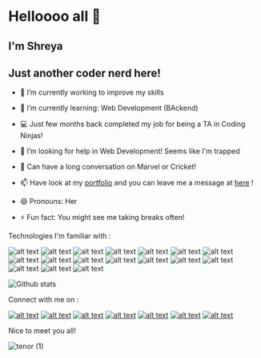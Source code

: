 # Helloooo all 👋

## I'm Shreya

## Just another coder nerd here!

- 🔭 I’m currently working to improve my skills
- 🌱 I’m currently learning: Web Development (BAckend)
- :computer: Just few months back completed my job for being a TA in Coding Ninjas!
- 🤔 I’m looking for help in Web Development! Seems like I'm trapped
- 💬 Can have a long conversation on Marvel or Cricket!
- 📫 Have look at my [portfolio]() and you can leave me a message at [here](shreyakoley02@gmail.com) !
- 😄 Pronouns: Her

- ⚡ Fun fact: You might see me taking breaks often!

Technologies I'm familiar with : 

<!-- display the social media buttons in your README -->

![alt text][8.1]
![alt text][9.1]
![alt text][10.1]
![alt text][11.1]
![alt text][12.1]
![alt text][13.1]
![alt text][14.1]
![alt text][15.1]
![alt text][16.1]
![alt text][17.1]
![alt text][18.1]
![alt text][19.1]
![alt text][20.1]
![alt text][21.1]
![alt text][22.1]
![alt text][23.1]
![alt text][24.1]

<!-- links to social media icons -->
<!-- no need to change these -->

<!-- icons with padding -->

[8.1]:  https://img.shields.io/badge/Python-3776AB?style=for-the-badge&logo=python&logoColor=white
[9.1]: https://img.shields.io/badge/HTML5-E34F26?style=for-the-badge&logo=html5&logoColor=white
[10.1]: https://img.shields.io/badge/CSS3-1572B6?style=for-the-badge&logo=css3&logoColor=white
[11.1]: https://img.shields.io/badge/JavaScript-F7DF1E?style=for-the-badge&logo=javascript&logoColor=black
[12.1]: https://img.shields.io/badge/C%2B%2B-00599C?style=for-the-badge&logo=c%2B%2B&logoColor=white
[13.1]: https://img.shields.io/badge/Java-ED8B00?style=for-the-badge&logo=java&logoColor=white
[14.1]: https://img.shields.io/badge/Kotlin-0095D5?&style=for-the-badge&logo=kotlin&logoColor=white
[15.1]: https://img.shields.io/badge/Keras-D00000?style=for-the-badge&logo=Keras&logoColor=white
[16.1]: https://img.shields.io/badge/MySQL-00000F?style=for-the-badge&logo=mysql&logoColor=white
[17.1]: https://img.shields.io/badge/Markdown-000000?style=for-the-badge&logo=markdown&logoColor=white
[18.1]: https://img.shields.io/badge/React-20232A?style=for-the-badge&logo=react&logoColor=61DAFB
[19.1]: https://img.shields.io/badge/kubernetes-326ce5.svg?&style=for-the-badge&logo=kubernetes&logoColor=white
[20.1]: https://img.shields.io/badge/Google_Cloud-4285F4?style=for-the-badge&logo=google-cloud&logoColor=white
[21.1]: https://img.shields.io/badge/Netlify-00C7B7?style=for-the-badge&logo=netlify&logoColor=white

[22.1]: https://img.shields.io/badge/Visual_Studio_2019-5C2D91?style=for-the-badge&logo=visual%20studio&logoColor=white
[23.1]: https://img.shields.io/badge/Arduino_IDE-00979D?style=for-the-badge&logo=arduino&logoColor=white
[24.1]: https://img.shields.io/badge/Spyder-838485?style=for-the-badge&logo=spyder%20ide&logoColor=maroon

![Github stats](https://github-readme-stats.vercel.app/api?username=ErzaTitania-2001)


Connect with me on : 
<!-- display the social media buttons in your README -->

[![alt text][1.1]][1]
[![alt text][2.1]][2]
[![alt text][3.1]][3]
[![alt text][4.1]][4]
[![alt text][5.1]][5]
[![alt text][6.1]][6]
[![alt text][7.1]][7]

<!-- links to social media icons -->
<!-- no need to change these -->

<!-- icons with padding -->

[1.1]:  https://img.shields.io/badge/LinkedIn-0077B5?style=for-the-badge&logo=linkedin&logoColor=white
[2.1]: https://img.shields.io/badge/Discord-7289DA?style=for-the-badge&logo=discord&logoColor=white
[3.1]: https://img.shields.io/badge/Instagram-E4405F?style=for-the-badge&logo=instagram&logoColor=white
[4.1]: https://img.shields.io/badge/Twitter-1DA1F2?style=for-the-badge&logo=twitter&logoColor=white
[5.1]: https://img.shields.io/badge/Facebook-1877F2?style=for-the-badge&logo=facebook&logoColor=white
[6.1]: https://img.shields.io/badge/Qwiklabs-Google--Cloud-red
[7.1]: https://img.shields.io/badge/-Hackerrank-2EC866?style=for-the-badge&logo=HackerRank&logoColor=white
<!-- links to your social media accounts -->
<!-- update these accordingly -->

[1]: https://www.linkedin.com/in/ahana-pal-5852771b2/
[2]: https://discord.com/users/625172911212462091/
[3]: https://www.instagram.com/ahoyahana/
[4]: https://twitter.com/Toothpi56823329
[5]: https://www.facebook.com/ahana.pal.710
[6]: https://www.qwiklabs.com/public_profiles/427132e0-e5f7-47b7-ae31-9d0a9071e5e7
[7]: https://www.hackerrank.com/lohoripal2001 



Nice to meet you all! 

![tenor (1)](https://user-images.githubusercontent.com/59911272/121473014-a6e75300-c9df-11eb-8007-2f3d216f47af.gif)
